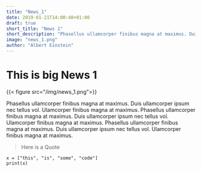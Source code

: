 ```yaml
---
title: "News_1"
date: 2019-01-21T14:00:48+01:00
draft: true
short_title: "News 1"
short_description: "Phasellus ullamcorper finibus magna at maximus. Duis ullamcorper ipsum nec tellus vol. Ulamcorper finibus magna at maximus."
image: "news_1.png"
author: "Albert Einstein"
---
```


# This is big News 1

{{< figure src="/img/news_1.png">}}

Phasellus ullamcorper finibus magna at maximus. Duis ullamcorper ipsum nec tellus vol. Ulamcorper finibus magna at maximus. Phasellus ullamcorper finibus magna at maximus. Duis ullamcorper ipsum nec tellus vol. Ulamcorper finibus magna at maximus. Phasellus ullamcorper finibus magna at maximus. Duis ullamcorper ipsum nec tellus vol. Ulamcorper finibus magna at maximus.

> Here is a Quote

```
x = ["this", "is", "some", "code"]
print(x)
```